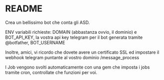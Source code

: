 # README

Crea un bellissimo bot che conta gli ASD.

ENV variabili richieste: DOMAIN (abbastanza ovvio, il dominio) e BOT_API_KEY, la vostra api key telegram per il bot generata tramite @botfather, BOT_USERNAME

Inoltre, amici, vi ricordo che dovete avere un certificato SSL ed impostare il webhook telegram puntante al vostro dominio /message_process


I Job vengono svolti automaticamente con una gem che imposta i jobs tramite cron, controllate che funzioni per voi.